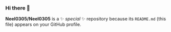 ### Hi there 👋


**Neel0305/Neel0305** is a ✨ _special_ ✨ repository because its `README.md` (this file) appears on your GitHub profile.


